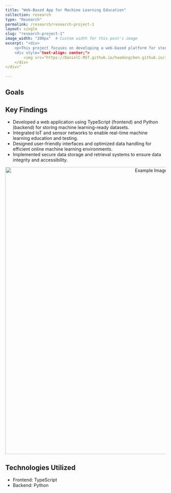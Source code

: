 ```yaml
---
title: "Web-Based App for Machine Learning Education"
collection: research
type: "Research"
permalink: /research/research-project-1
layout: single
slug: "research-project-1"
image_width: "200px"  # Custom width for this post's image
excerpt: "<div>
    <p>This project focuses on developing a web-based platform for storing machine learning-ready datasets and enabling real-time machine learning education. The system integrates IoT and sensor networks for data collection and interactive learning environments, offering secure data handling and optimized user experiences.</p>
    <div style="text-align: center;">
        <img src="https://DanielC-MST.github.io/haodongchen.github.io/images/research-project-1-result-1.jpg" alt="Example Image" width="900" />
    </div>
</div>"
    
---
```


## Goals

## Key Findings
- Developed a web application using TypeScript (frontend) and Python (backend) for storing machine learning-ready datasets.
- Integrated IoT and sensor networks to enable real-time machine learning education and testing.
- Designed user-friendly interfaces and optimized data handling for efficient online machine learning environments.
- Implemented secure data storage and retrieval systems to ensure data integrity and accessibility.
<div style="text-align: center;">
    <img src="https://DanielC-MST.github.io/haodongchen.github.io/images/research-project-1-result-1.jpg" alt="Example Image" width="900" />
</div>


## Technologies Utilized
- Frontend: TypeScript
- Backend: Python

